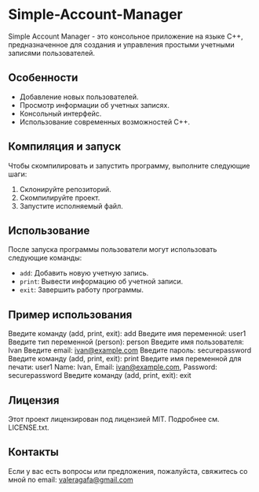 # Simple-Account-Manager
Simple Account Manager - это консольное приложение на языке C++, предназначенное для создания и управления простыми учетными записями пользователей.

## Особенности

- Добавление новых пользователей.
- Просмотр информации об учетных записях.
- Консольный интерфейс.
- Использование современных возможностей C++.

## Компиляция и запуск

Чтобы скомпилировать и запустить программу, выполните следующие шаги:

1. Склонируйте репозиторий.
2. Скомпилируйте проект.
3. Запустите исполняемый файл.

## Использование

После запуска программы пользователи могут использовать следующие команды:

- `add`: Добавить новую учетную запись.
- `print`: Вывести информацию об учетной записи.
- `exit`: Завершить работу программы.

## Пример использования

Введите команду (add, print, exit): add
Введите имя переменной: user1
Введите тип переменной (person): person
Введите имя пользователя: Ivan
Введите email: ivan@example.com
Введите пароль: securepassword
Введите команду (add, print, exit): print
Введите имя переменной для печати: user1
Name: Ivan, Email: ivan@example.com, Password: securepassword
Введите команду (add, print, exit): exit

## Лицензия

Этот проект лицензирован под лицензией MIT. Подробнее см. LICENSE.txt.

## Контакты

Если у вас есть вопросы или предложения, пожалуйста, свяжитесь со мной по email: valeragafa@gmail.com
